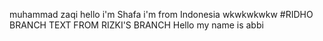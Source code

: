 muhammad zaqi
hello i'm Shafa
i'm from Indonesia
wkwkwkwkw
#RIDHO BRANCH
TEXT FROM RIZKI'S BRANCH
Hello my name is abbi
